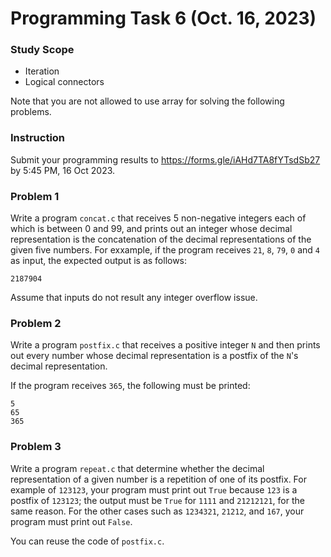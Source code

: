 # Programming Task 6 (Oct. 16, 2023)

### Study Scope
* Iteration
* Logical connectors

Note that you are not allowed to use array for solving the following problems.

### Instruction

Submit your programming results to https://forms.gle/iAHd7TA8fYTsdSb27 by 5:45 PM, 16 Oct 2023.



### Problem 1

Write a program ``concat.c`` that receives 5 non-negative integers each of which 
is between 0 and 99, and prints out an integer whose decimal representation is 
the concatenation of the decimal representations of the given five numbers. 
For exxample, if the program receives ``21``, ``8``, ``79``, ``0`` and ``4`` as input, 
the expected output is as follows:

```
2187904
```

Assume that inputs do not result any integer overflow issue.


### Problem 2

Write a program ``postfix.c`` that receives a positive integer ``N`` and then prints out 
every number whose decimal representation is a postfix of the ``N``'s decimal representation.

If the program receives ``365``, the following must be printed:
```
5
65
365
```

### Problem 3

Write a program ``repeat.c`` that determine whether the decimal representation 
of a given number is a repetition of one of its postfix. 
For example of ``123123``, your program must print out ``True`` because
``123`` is a postfix of ``123123``; the output must be ``True`` for
``1111`` and ``21212121``, for the same reason. For the other cases such as 
``1234321``, ``21212``, and ``167``, your program must print out ``False``.

You can reuse the code of ``postfix.c``.
